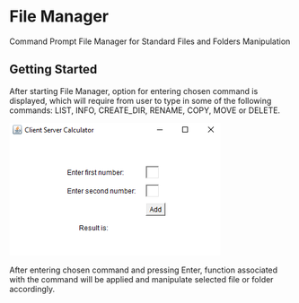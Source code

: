 # File Manager
Command Prompt File Manager for Standard Files and Folders Manipulation

## Getting Started

After starting File Manager, option for entering chosen command is displayed, which will require from user to type in some of the following commands: LIST, INFO, CREATE_DIR, RENAME, COPY, MOVE or DELETE.    

![File Manager](https://github.com/Ridvan101/ClientServerCalculator/blob/master/ClientServerCalculator_img.png)

After entering chosen command and pressing Enter, function associated with the command will be applied and manipulate selected file or folder accordingly.
